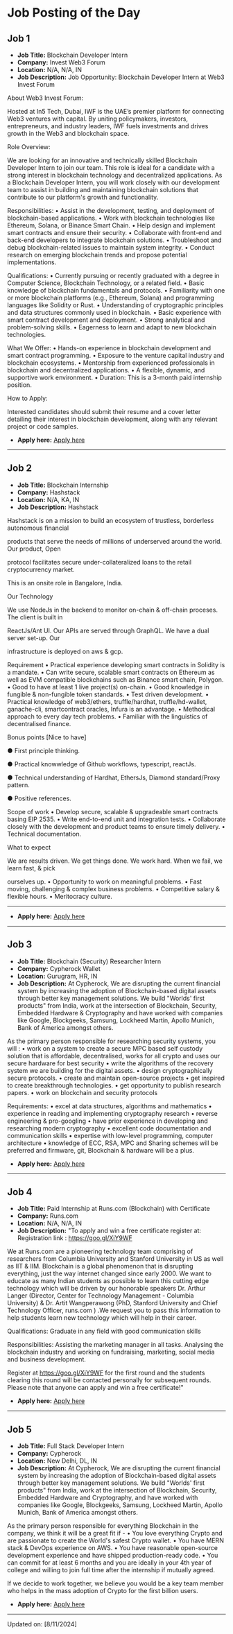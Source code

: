 # Job Posting of the Day

<!-- #job -->

## Job 1

- **Job Title:** Blockchain Developer Intern
- **Company:** Invest Web3 Forum
- **Location:** N/A, N/A, IN
- **Job Description:** Job Opportunity: Blockchain Developer Intern at Web3 Invest Forum

About Web3 Invest Forum:

Hosted at In5 Tech, Dubai, IWF is the UAE’s premier platform for connecting Web3 ventures with capital. By uniting policymakers, investors, entrepreneurs, and industry leaders, IWF fuels investments and drives growth in the Web3 and blockchain space.

Role Overview:

We are looking for an innovative and technically skilled Blockchain Developer Intern to join our team. This role is ideal for a candidate with a strong interest in blockchain technology and decentralized applications. As a Blockchain Developer Intern, you will work closely with our development team to assist in building and maintaining blockchain solutions that contribute to our platform's growth and functionality.

Responsibilities:
• Assist in the development, testing, and deployment of blockchain-based applications.
• Work with blockchain technologies like Ethereum, Solana, or Binance Smart Chain.
• Help design and implement smart contracts and ensure their security.
• Collaborate with front-end and back-end developers to integrate blockchain solutions.
• Troubleshoot and debug blockchain-related issues to maintain system integrity.
• Conduct research on emerging blockchain trends and propose potential implementations.

Qualifications:
• Currently pursuing or recently graduated with a degree in Computer Science, Blockchain Technology, or a related field.
• Basic knowledge of blockchain fundamentals and protocols.
• Familiarity with one or more blockchain platforms (e.g., Ethereum, Solana) and programming languages like Solidity or Rust.
• Understanding of cryptographic principles and data structures commonly used in blockchain.
• Basic experience with smart contract development and deployment.
• Strong analytical and problem-solving skills.
• Eagerness to learn and adapt to new blockchain technologies.

What We Offer:
• Hands-on experience in blockchain development and smart contract programming.
• Exposure to the venture capital industry and blockchain ecosystems.
• Mentorship from experienced professionals in blockchain and decentralized applications.
• A flexible, dynamic, and supportive work environment.
• Duration: This is a 3-month paid internship position.

How to Apply:

Interested candidates should submit their resume and a cover letter detailing their interest in blockchain development, along with any relevant project or code samples.

- **Apply here:** [Apply here](https://in.linkedin.com/jobs/view/blockchain-developer-intern-at-invest-web3-forum-4067155787?utm_campaign=google_jobs_apply&utm_source=google_jobs_apply&utm_medium=organic)

---

## Job 2

- **Job Title:** Blockchain Internship
- **Company:** Hashstack
- **Location:** N/A, KA, IN
- **Job Description:** Hashstack

Hashstack is on a mission to build an ecosystem of trustless, borderless autonomous financial

products that serve the needs of millions of underserved around the world. Our product, Open

protocol facilitates secure under-collateralized loans to the retail cryptocurrency market.

This is an onsite role in Bangalore, India.

Our Technology

We use NodeJs in the backend to monitor on-chain & off-chain proceses. The client is built in

ReactJs/Ant UI. Our APIs are served through GraphQL. We have a dual server set-up. Our

infrastructure is deployed on aws & gcp.

Requirement
• Practical experience developing smart contracts in Solidity is a mandate.
• Can write secure, scalable smart contracts on Ethereum as well as EVM compatible
blockchains such as Binance smart chain, Polygon.
• Good to have at least 1 live project(s) on-chain.
• Good knowledge in fungible & non-fungible token standards.
• Test driven development.
• Practical knowledge of web3/ethers, truffle/hardhat, truffle/hd-wallet, ganache-cli,
smartcontract oracles, Infura is an advantage.
• Methodical approach to every day tech problems.
• Familiar with the linguistics of decentralised finance.

Bonus points [Nice to have]

● First principle thinking.

● Practical knowwledge of Github workflows, typescript, reactJs.

● Technical understanding of Hardhat, EthersJs, Diamond standard/Proxy pattern.

● Positive references.

Scope of work
• Develop secure, scalable & upgradeable smart contracts basing EIP 2535.
• Write end-to-end unit and integration tests.
• Collaborate closely with the development and product teams to ensure timely delivery.
• Technical documentation.

What to expect

We are results driven. We get things done. We work hard. When we fail, we learn fast, & pick

ourselves up.
• Opportunity to work on meaningful problems.
• Fast moving, challenging & complex business problems.
• Competitive salary & flexible hours.
• Meritocracy culture.
__________________________

- **Apply here:** [Apply here](https://wellfound.com/jobs/2395210-blockchain-internship?utm_campaign=google_jobs_apply&utm_source=google_jobs_apply&utm_medium=organic)

---

## Job 3

- **Job Title:** Blockchain (Security) Researcher Intern
- **Company:** Cypherock Wallet
- **Location:** Gurugram, HR, IN
- **Job Description:** At Cypherock, We are disrupting the current financial system by increasing the adoption of Blockchain-based digital assets through better key management solutions. We build "Worlds' first products" from India, work at the intersection of Blockchain, Security, Embedded Hardware & Cryptography and have worked with companies like Google, Blockgeeks, Samsung, Lockheed Martin, Apollo Munich, Bank of America amongst others.

As the primary person responsible for researching security systems, you will :
• work on a system to create a secure MPC based self custody solution that is affordable, decentralised, works for all crypto and uses our secure hardware for best security
• write the algorithms of the recovery system we are building for the digital assets.
• design cryptographically secure protocols.
• create and maintain open-source projects
• get inspired to create breakthrough technologies.
• get opportunity to publish research papers.
• work on blockchain and security protocols

Requirements:
• excel at data structures, algorithms and mathematics
• experience in reading and implementing cryptography research
• reverse engineering & pro-googling
• have prior experience in developing and researching modern cryptography
• excellent code documentation and communication skills
• expertise with low-level programming, computer architecture
• knowledge of ECC, RSA, MPC and Sharing schemes will be preferred and firmware, git, Blockchain & hardware will be a plus.

- **Apply here:** [Apply here](https://wellfound.com/jobs/2804601-blockchain-security-researcher-intern?utm_campaign=google_jobs_apply&utm_source=google_jobs_apply&utm_medium=organic)

---

## Job 4

- **Job Title:** Paid Internship at Runs.com (Blockchain) with Certificate
- **Company:** Runs.com
- **Location:** N/A, N/A, IN
- **Job Description:** "To apply and win a free certificate register at: Registration link : https://goo.gl/XiY9WF

We at Runs.com are a pioneering technology team comprising of researchers from Columbia University and Stanford University in US as well as IIT & IIM. Blockchain is a global phenomenon that is disrupting everything, just the way internet changed since early 2000. We want to educate as many Indian students as possible to learn this cutting edge technology which will be driven by our honorable speakers Dr. Arthur Langer (Director, Center for Technology Management - Columbia University) & Dr. Artit Wangperawong (PhD, Stanford University and Chief Technology Officer, runs.com ) .We request you to pass this information to help students learn new technology which will help in their career.

Qualifications: Graduate in any field with good communication skills

Responsibilities: Assisting the marketing manager in all tasks. Analysing the blockchain industry and working on fundraising, marketing, social media and business development.

Register at https://goo.gl/XiY9WF for the first round and the students clearing this round will be contacted personally for subsequent rounds. Please note that anyone can apply and win a free certificate!"

- **Apply here:** [Apply here](https://cutshort.io/job/Paid-Internship-at-Runs-com-Blockchain-with-Certificate-Anywhere-Runs-com-axcTM3FE?utm_campaign=google_jobs_apply&utm_source=google_jobs_apply&utm_medium=organic)

---

## Job 5

- **Job Title:** Full Stack Developer Intern
- **Company:** Cypherock
- **Location:** New Delhi, DL, IN
- **Job Description:** At Cypherock, We are disrupting the current financial system by increasing the adoption of Blockchain-based digital assets through better key management solutions. We build "Worlds' first products" from India, work at the intersection of Blockchain, Security, Embedded Hardware and Cryptography, and have worked with companies like Google, Blockgeeks, Samsung, Lockheed Martin, Apollo Munich, Bank of America amongst others.

As the primary person responsible for everything Blockchain in the company, we think it will be a great fit if -
• You love everything Crypto and are passionate to create the World's safest Crypto wallet.
• You have MERN stack & DevOps experience on AWS.
• You have reasonable open-source development experience and have shipped production-ready code.
• You can commit for at least 6 months and you are ideally in your 4th year of college and willing to join full time after the internship if mutually agreed.

If we decide to work together, we believe you would be a key team member who helps in the mass adoption of Crypto for the first billion users.

- **Apply here:** [Apply here](https://cutshort.io/job/Full-Stack-Developer-Intern-Delhi-Gurugram-Noida-Ghaziabad-Cypherock-TXCq1PBJ?utm_campaign=google_jobs_apply&utm_source=google_jobs_apply&utm_medium=organic)

---


Updated on: [8/11/2024]
<!-- #jobEnd -->